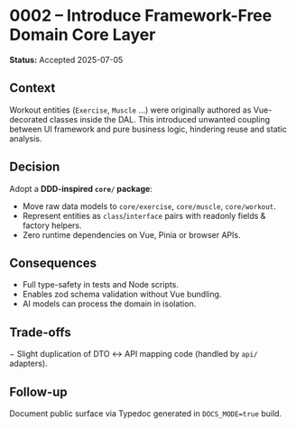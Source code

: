 # 0002 – Introduce Framework-Free Domain Core Layer

**Status:** Accepted 2025-07-05

## Context
Workout entities (`Exercise`, `Muscle` …) were originally authored as Vue-decorated classes inside the DAL. This introduced unwanted coupling between UI framework and pure business logic, hindering reuse and static analysis.

## Decision
Adopt a **DDD-inspired `core/` package**:
- Move raw data models to `core/exercise`, `core/muscle`, `core/workout`.
- Represent entities as `class`/`interface` pairs with readonly fields & factory helpers.
- Zero runtime dependencies on Vue, Pinia or browser APIs.

## Consequences
+ Full type-safety in tests and Node scripts.
+ Enables zod schema validation without Vue bundling.
+ AI models can process the domain in isolation.

## Trade-offs
− Slight duplication of DTO ↔ API mapping code (handled by `api/` adapters).

## Follow-up
Document public surface via Typedoc generated in `DOCS_MODE=true` build.

